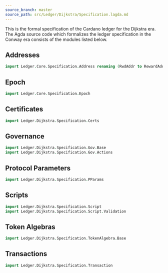 ```yaml
---
source_branch: master
source_path: src/Ledger/Dijkstra/Specification.lagda.md
---
```


This is the formal specification of the Cardano ledger for the Dijkstra era.
The Agda source code which formalizes the ledger specification in the Conway era
consists of the modules listed below.

<!--
```agda
{-# OPTIONS --safe #-}
module Ledger.Dijkstra.Specification where
```
-->

## Addresses

```agda
import Ledger.Core.Specification.Address renaming (RwdAddr to RewardAddress)
```

## <span class="AgdaModule">Epoch</span>

```agda
import Ledger.Core.Specification.Epoch
```

## Certificates

```agda
import Ledger.Dijkstra.Specification.Certs
```

## Governance

```agda
import Ledger.Dijkstra.Specification.Gov.Base
import Ledger.Dijkstra.Specification.Gov.Actions
```

## Protocol Parameters

```agda
import Ledger.Dijkstra.Specification.PParams
```

## Scripts

```agda
import Ledger.Dijkstra.Specification.Script
import Ledger.Dijkstra.Specification.Script.Validation
```

## Token Algebras

```agda
import Ledger.Dijkstra.Specification.TokenAlgebra.Base
```

## Transactions

```agda
import Ledger.Dijkstra.Specification.Transaction
```
